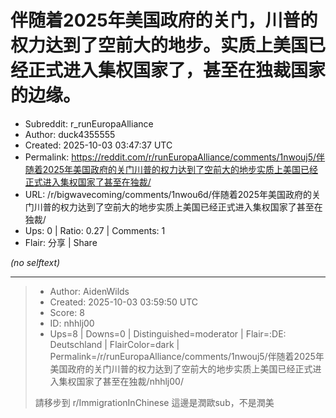 # 伴随着2025年美国政府的关门，川普的权力达到了空前大的地步。实质上美国已经正式进入集权国家了，甚至在独裁国家的边缘。

- Subreddit: r_runEuropaAlliance
- Author: duck4355555
- Created: 2025-10-03 03:47:37 UTC
- Permalink: https://reddit.com/r/runEuropaAlliance/comments/1nwouj5/伴随着2025年美国政府的关门川普的权力达到了空前大的地步实质上美国已经正式进入集权国家了甚至在独裁/
- URL: /r/bigwavecoming/comments/1nwou6d/伴随着2025年美国政府的关门川普的权力达到了空前大的地步实质上美国已经正式进入集权国家了甚至在独裁/
- Ups: 0 | Ratio: 0.27 | Comments: 1
- Flair: 分享 | Share

_(no selftext)_

---

> - Author: AidenWilds
> - Created: 2025-10-03 03:59:50 UTC
> - Score: 8
> - ID: nhhlj00
> - Ups=8 | Downs=0 | Distinguished=moderator | Flair=:DE: Deutschland | FlairColor=dark | Permalink=/r/runEuropaAlliance/comments/1nwouj5/伴随着2025年美国政府的关门川普的权力达到了空前大的地步实质上美国已经正式进入集权国家了甚至在独裁/nhhlj00/
>
> 請移步到 r/ImmigrationInChinese 這邊是潤歐sub，不是潤美
